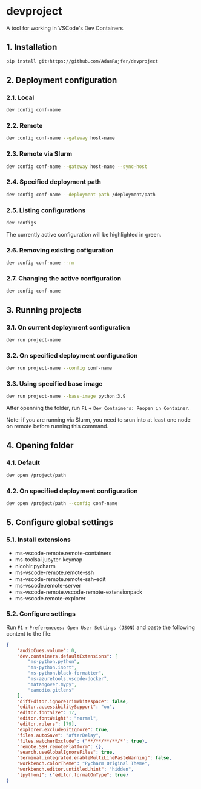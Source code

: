 # devproject

A tool for working in VSCode's Dev Containers.

## 1. Installation

```bash
pip install git+https://github.com/AdamRajfer/devproject
```

## 2. Deployment configuration

### 2.1. Local

```bash
dev config conf-name
```

### 2.2. Remote

```bash
dev config conf-name --gateway host-name
```

### 2.3. Remote via Slurm

```bash
dev config conf-name --gateway host-name --sync-host
```

### 2.4. Specified deployment path

```bash
dev config conf-name --deployment-path /deployment/path
```

### 2.5. Listing configurations

```bash
dev configs
```

The currently active configuration will be highlighted in green.

### 2.6. Removing existing cofiguration

```bash
dev config conf-name --rm
```

### 2.7. Changing the active configuration

```bash
dev config conf-name
```

## 3. Running projects

### 3.1. On current deployment configuration

```bash
dev run project-name
```

### 3.2. On specified deployment configuration

```bash
dev run project-name --config conf-name
```

### 3.3. Using specified base image

```bash
dev run project-name --base-image python:3.9
```

After openning the folder, run `F1` + `Dev Containers: Reopen in Container`.

Note: if you are running via Slurm, you need to srun into at least one node on remote before running this command.

## 4. Opening folder

### 4.1. Default

```bash
dev open /project/path
```

### 4.2. On specified deployment configuration

```bash
dev open /project/path --config conf-name
```

## 5. Configure global settings

### 5.1. Install extensions

- ms-vscode-remote.remote-containers
- ms-toolsai.jupyter-keymap
- nicohlr.pycharm
- ms-vscode-remote.remote-ssh
- ms-vscode-remote.remote-ssh-edit
- ms-vscode.remote-server
- ms-vscode-remote.vscode-remote-extensionpack
- ms-vscode.remote-explorer

### 5.2. Configure settings

Run `F1` + `Prefereneces: Open User Settings (JSON)` and paste the following content to the file:

```json
{
    "audioCues.volume": 0,
    "dev.containers.defaultExtensions": [
        "ms-python.python",
        "ms-python.isort",
        "ms-python.black-formatter",
        "ms-azuretools.vscode-docker",
        "matangover.mypy",
        "eamodio.gitlens"
    ],
    "diffEditor.ignoreTrimWhitespace": false,
    "editor.accessibilitySupport": "on",
    "editor.fontSize": 17,
    "editor.fontWeight": "normal",
    "editor.rulers": [79],
    "explorer.excludeGitIgnore": true,
    "files.autoSave": "afterDelay",
    "files.watcherExclude": {"**/**/**/**/*": true},
    "remote.SSH.remotePlatform": {},
    "search.useGlobalIgnoreFiles": true,
    "terminal.integrated.enableMultiLinePasteWarning": false,
    "workbench.colorTheme": "Pycharm Original Theme",
    "workbench.editor.untitled.hint": "hidden",
    "[python]": {"editor.formatOnType": true}
}
```

